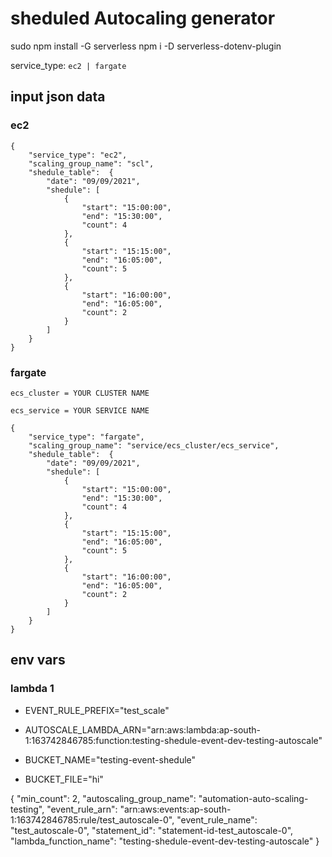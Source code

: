 # sheduled Autocaling generator

sudo npm install -G serverless
npm i -D serverless-dotenv-plugin

service_type: `ec2 | fargate`


## input json data

### ec2

    {
        "service_type": "ec2",
        "scaling_group_name": "scl",
        "shedule_table":  {
            "date": "09/09/2021",
            "shedule": [
                {
                    "start": "15:00:00",
                    "end": "15:30:00",
                    "count": 4
                },
                {
                    "start": "15:15:00",
                    "end": "16:05:00",
                    "count": 5
                },
                {
                    "start": "16:00:00",
                    "end": "16:05:00",
                    "count": 2
                }
            ]
        }
    }

### fargate

`ecs_cluster = YOUR CLUSTER NAME`

`ecs_service = YOUR SERVICE NAME`

    {
        "service_type": "fargate",
        "scaling_group_name": "service/ecs_cluster/ecs_service",
        "shedule_table":  {
            "date": "09/09/2021",
            "shedule": [
                {
                    "start": "15:00:00",
                    "end": "15:30:00",
                    "count": 4
                },
                {
                    "start": "15:15:00",
                    "end": "16:05:00",
                    "count": 5
                },
                {
                    "start": "16:00:00",
                    "end": "16:05:00",
                    "count": 2
                }
            ]
        }
    }

## env vars

### lambda 1


- EVENT_RULE_PREFIX="test_scale"

- AUTOSCALE_LAMBDA_ARN="arn:aws:lambda:ap-south-1:163742846785:function:testing-shedule-event-dev-testing-autoscale"

- BUCKET_NAME="testing-event-shedule"

- BUCKET_FILE="hi"

{
    "min_count": 2,
    "autoscaling_group_name": "automation-auto-scaling-testing",
    "event_rule_arn": "arn:aws:events:ap-south-1:163742846785:rule/test_autoscale-0",
    "event_rule_name": "test_autoscale-0",
    "statement_id": "statement-id-test_autoscale-0",
    "lambda_function_name": "testing-shedule-event-dev-testing-autoscale"
}
